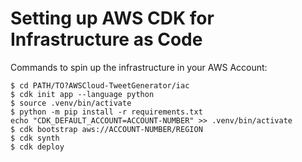 
# Setting up AWS CDK for Infrastructure as Code  

Commands to spin up the infrastructure in your AWS Account:  

```console
$ cd PATH/TO?AWSCloud-TweetGenerator/iac
$ cdk init app --language python
$ source .venv/bin/activate
$ python -m pip install -r requirements.txt
echo "CDK_DEFAULT_ACCOUNT=ACCOUNT-NUMBER" >> .venv/bin/activate 
$ cdk bootstrap aws://ACCOUNT-NUMBER/REGION
$ cdk synth
$ cdk deploy
```
